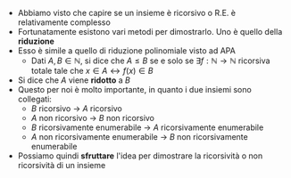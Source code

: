 + Abbiamo visto che capire se un insieme è ricorsivo o R.E. è relativamente complesso 
+ Fortunatamente esistono vari metodi per dimostrarlo. Uno è quello della **riduzione**
+ Esso è simile a quello di riduzione polinomiale visto ad APA
	+ Dati $A, B \in \mathbb{N}$, si dice che $A \leq B$ se e solo se $\exists f : \mathbb{N} \to \mathbb{N}$ ricorsiva totale tale che $x \in A \leftrightarrow f(x) \in B$ 
+ Si dice che $A$ viene **ridotto** a $B$ 
+ Questo per noi è molto importante, in quanto i due insiemi sono collegati:
	+ $B$ ricorsivo $\to$ $A$ ricorsivo
	+ $A$ non ricorsivo $\to$ $B$ non ricorsivo
	+ $B$ ricorsivamente enumerabile $\to$ $A$ ricorsivamente enumerabile
	+ $A$ non ricorsivamente enumerabile $\to$ $B$ non ricorsivamente enumerabile
+ Possiamo quindi **sfruttare** l'idea per dimostrare la ricorsività o non ricorsività di un insieme